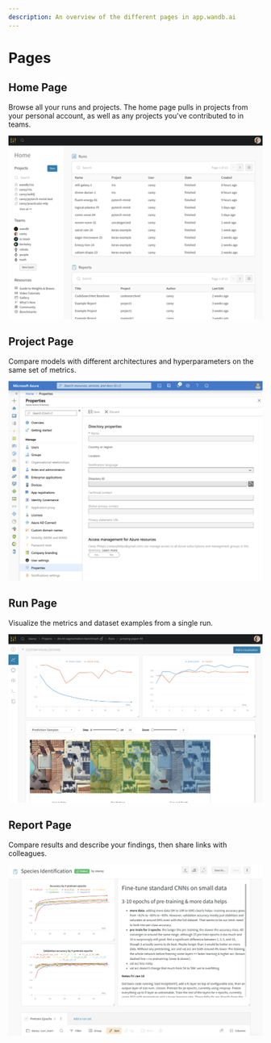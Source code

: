 ```yaml
---
description: An overview of the different pages in app.wandb.ai
---
```


# Pages

## Home Page

Browse all your runs and projects. The home page pulls in projects from your personal account, as well as any projects you've contributed to in teams. 

![](../../.gitbook/assets/image%20%288%29.png)

## Project Page

Compare models with different architectures and hyperparameters on the same set of metrics.

![](../../.gitbook/assets/image%20%285%29.png)

## Run Page

Visualize the metrics and dataset examples from a single run.

![](../../.gitbook/assets/image%20%284%29.png)

## Report Page

Compare results and describe your findings, then share links with colleagues.

![](../../.gitbook/assets/image%20%286%29.png)

